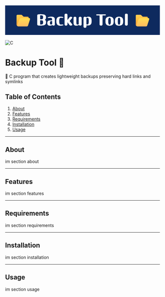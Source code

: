 
![Banner](images/banner.png)

![C](https://img.shields.io/badge/language-C-blue)

# Backup Tool 📂  

🔗 C program that creates lightweight backups preserving hard links and symlinks

## Table of Contents  

1. [About](#about)  
2. [Features](#features)  
3. [Requirements](#requirements)  
4. [Installation](#installation)  
5. [Usage](#usage)  

---

## About  

im section about

---

## Features  

im section features

---

## Requirements  

im section requirements

---

## Installation  

im section installation

---

## Usage  

im section usage


